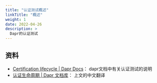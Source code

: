 ```yaml
---
title: "认证测试概述"
linkTitle: "概述"
weight: 1
date: 2022-04-26
description: >
  Dapr的认证测试
---
```








## 资料



- [Certification lifecycle | Dapr Docs](https://docs.dapr.io/operations/components/certification-lifecycle/)： dapr文档中有关认证测试的说明
- [认证生命周期 | Dapr 文档库](https://v1-5.docs.dapr.io/zh-hans/operations/components/certification-lifecycle/)： 上文的中文翻译

